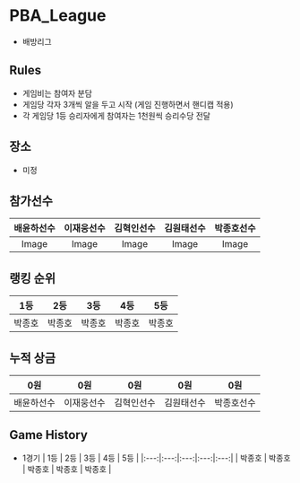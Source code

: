 # PBA_League
- 배방리그

## Rules
- 게임비는 참여자 분담
- 게임당 각자 3개씩 알을 두고 시작 (게임 진행하면서 핸디캡 적용)
- 각 게임당 1등 승리자에게 참여자는 1천원씩 승리수당 전달

## 장소
- 미정

## 참가선수

|배윤하선수|이재웅선수|김혁인선수|김원태선수|박종호선수|
|:-----:|:-----:|:-----:|:-----:|:-----:|
| Image | Image | Image | Image | Image |

## 랭킹 순위
| 1등 | 2등 | 3등 | 4등 | 5등 |
|:---:|:---:|:---:|:---:|:---:|
| 박종호 | 박종호 | 박종호 | 박종호 | 박종호 |

## 누적 상금
| 0원 | 0원 | 0원 | 0원 | 0원 |
|:--:|:--:|:--:|:--:|:--:|
| 배윤하선수 | 이재웅선수 | 김혁인선수 | 김원태선수 | 박종호선수 |

## Game History 
- 1경기
| 1등 | 2등 | 3등 | 4등 | 5등 |
|:---:|:---:|:---:|:---:|:---:|
| 박종호 | 박종호 | 박종호 | 박종호 | 박종호 |
